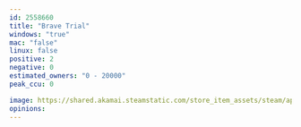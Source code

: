 ```yaml
---
id: 2558660
title: "Brave Trial"
windows: "true"
mac: "false"
linux: false
positive: 2
negative: 0
estimated_owners: "0 - 20000"
peak_ccu: 0

image: https://shared.akamai.steamstatic.com/store_item_assets/steam/apps/2558660/header.jpg?t=1704162750
opinions:
---
```

